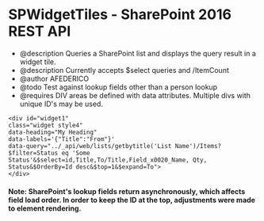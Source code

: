 # SPWidgetTiles - SharePoint 2016 REST API

* @description Queries a SharePoint list and displays the query result in a widget tile.
* @description Currently accepts $select queries and /ItemCount
* @author AFEDERICO
* @todo Test against lookup fields other than a person lookup
* @requires DIV areas be defined with data attributes. Multiple divs with unique ID's may be used.
````
<div id="widget1" 
class="widget style4" 
data-heading="My Heading" 
data-labels='{"Title":"From"}' 
data-query="../_api/web/lists/getbytitle('List Name')/Items?$filter=Status eq 'Some Status'&$select=id,Title,To/Title,Field_x0020_Name, Qty, Status&$OrderBy=Id desc&$top=1&$expand=To">
</div>
````
 #### Note: SharePoint's lookup fields return asynchronously, which affects field load order. In order to keep the ID at the top, adjustments were made to element rendering.

